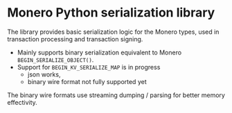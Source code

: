 # Monero Python serialization library

The library provides basic serialization logic for the Monero types,
used in transaction processing and transaction signing.

- Mainly supports binary serialization equivalent to Monero `BEGIN_SERIALIZE_OBJECT()`.
- Support for `BEGIN_KV_SERIALIZE_MAP` is in progress
  - json works,
  - binary wire format not fully supported yet

The binary wire formats use streaming dumping / parsing for better memory effectivity.

